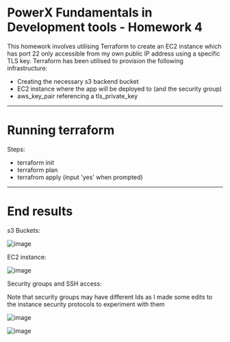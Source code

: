 # PowerX Fundamentals in Development tools - Homework 4
This homework involves utilising Terraform to create an EC2 instance which has port 22 only accessible from my own public IP address using a specific TLS key.
Terraform has been utilised to provision the following infrastructure:
- Creating the necessary s3 backend bucket
- EC2 instance where the app will be deployed to (and the security group)
- aws_key_pair referencing a tls_private_key

---

# Running terraform
Steps: 
- terraform init
- terraform plan
- terrafrom apply (input 'yes' when prompted)

---

# End results
s3 Buckets:

![image](https://user-images.githubusercontent.com/72724926/141986157-890ec779-940c-4850-a085-9f764a122d85.png)

EC2 instance:

![image](https://user-images.githubusercontent.com/72724926/141986281-e6ed6ca3-8008-4c98-a0e6-89f0aa939162.png)

Security groups and SSH access:

Note that security groups may have different Ids as I made some edits to the instance security protocols to experiment with them

![image](https://user-images.githubusercontent.com/72724926/141987253-3112c9d1-fb92-4b9f-9360-c83c51f34716.png)

![image](https://user-images.githubusercontent.com/72724926/141986833-ca316375-d271-45e5-b71b-3d6728e369a9.png)

